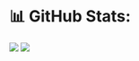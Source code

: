 # 📊 GitHub Stats: 
![](https://github-readme-stats.vercel.app/api?username=lequangthanh69420&theme=onedark&show_icons=true&hide_border=false&rank_icon=percentile&include_all_commits=false&count_private=false&show=reviews%2Cdiscussions_answered)
![](https://github-readme-stats.vercel.app/api/top-langs/?username=lequangthanh69420&theme=onedark&hide_border=false&include_all_commits=false&count_private=false&layout=compact)
<!--&exclude_repo=&theme=algolia,tokyonight,dracula-->
